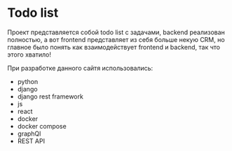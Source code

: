 # Todo list
Проект представляется собой todo list с задачами, backend реализован полностью, а вот frontend представляет из себя больше некую CRM, но главное было понять как взаимодействует frontend и backend, так что этого хватило!

При разработке данного сайтя использовались:
 - python
 - django
 - django rest framework
 - js
 - react
 - docker
 - docker compose
 - graphQl
 - REST API
